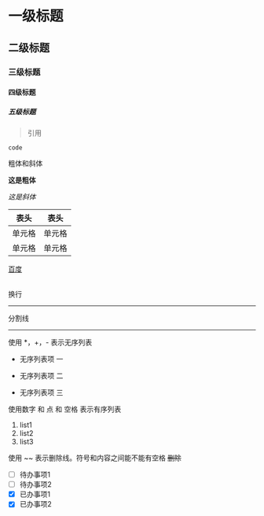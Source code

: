 # 一级标题

## 二级标题

### 三级标题

#### 四级标题

##### 五级标题


> 引用


``` 
code
```

粗体和斜体

**这是粗体**

*这是斜体*


|  表头   | 表头  |
|  ----  | ----  |
| 单元格  | 单元格 |
| 单元格  | 单元格 |


[百度](https://www.baidu.com)


</br>换行
</br>

***
分割线
***

使用 *，+，- 表示无序列表
+ 无序列表项 一
- 无序列表项 二
* 无序列表项 三

使用数字 和 点 和 空格 表示有序列表
1. list1
2. list2
3. list3

使用 ~~ 表示删除线。符号和内容之间能不能有空格
~~删除~~

- [ ] 待办事项1
- [ ] 待办事项2
- [x] 已办事项1
- [x] 已办事项2
